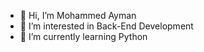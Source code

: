 - 👋 Hi, I’m Mohammed Ayman
- 👀 I’m interested in Back-End Development
- 🌱 I’m currently learning Python
